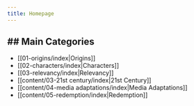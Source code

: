 ```yaml
---
title: Homepage
---
```

## ## Main Categories

- [[01-origins/index|Origins]]
- [[02-characters/index|Characters]]
- [[03-relevancy/index|Relevancy]]
- [[content/03-21st century/index|21st Century]]
- [[content/04-media adaptations/index|Media Adaptations]]
- [[content/05-redemption/index|Redemption]]